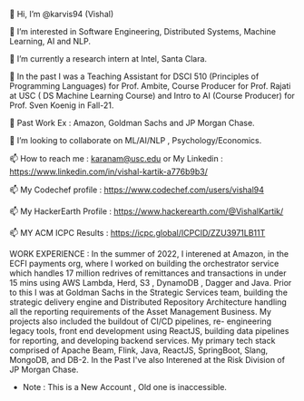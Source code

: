 👋 Hi, I’m @karvis94 (Vishal)

👀 I’m interested in Software Engineering, Distributed Systems, Machine Learning, AI and NLP.

🌱 I’m currently a research intern at Intel, Santa Clara.

🌱 In the past I was a Teaching Assistant for DSCI 510 (Principles of Programming Languages) for Prof. Ambite, Course Producer for Prof. Rajati at USC (      DS Machine Learning Course) and Intro to AI (Course Producer) for Prof. Sven Koenig in Fall-21.

🌱 Past Work Ex : Amazon, Goldman Sachs and JP Morgan Chase.

💞️ I’m looking to collaborate on ML/AI/NLP , Psychology/Economics.

📫 How to reach me : karanam@usc.edu or My Linkedin : https://www.linkedin.com/in/vishal-kartik-a776b9b3/

📫 My Codechef profile : https://www.codechef.com/users/vishal94

📫 My HackerEarth Profile : https://www.hackerearth.com/@VishalKartik/

📫 MY ACM ICPC Results : https://icpc.global/ICPCID/ZZU3971LB11T

WORK EXPERIENCE : In the summer of 2022, I interened at Amazon, in the ECFI payments org, where I worked on building the orchestrator service which handles 17 million redrives of remittances and transactions in under 15 mins using AWS Lambda, Herd, S3 , DynamoDB , Dagger and Java.
Prior to this I was at Goldman Sachs in the Strategic Services team, building the strategic delivery engine and 
Distributed Repository Architecture handling all the reporting requirements of the Asset Management Business. 
My projects also included the buildout of CI/CD pipelines, re- engineering legacy tools, front end development 
using ReactJS, building data pipelines for reporting, and developing backend services. My primary tech stack comprised 
of Apache Beam, Flink, Java, ReactJS, SpringBoot, Slang, MongoDB, and DB-2. In the Past I've also Interened at the Risk Division of JP Morgan Chase.

- Note : This is a New Account , Old one is inaccessible.
